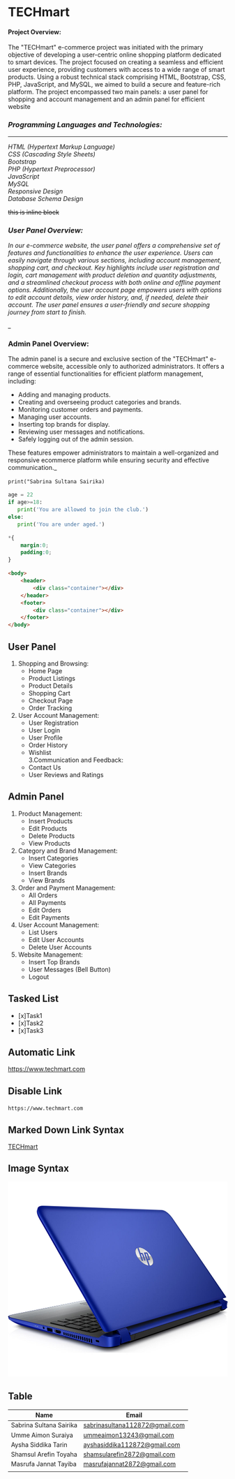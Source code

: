 <!--markdown toturial-->
# TECHmart
<P><h4>Project Overview:</h4>  
The "TECHmart" e-commerce project was initiated with the primary objective of developing a user-centric online shopping platform dedicated to smart devices. The project focused on creating a seamless and efficient user experience, providing customers with access to a wide range of smart products. Using a robust technical stack comprising HTML, Bootstrap, CSS, PHP, JavaScript, and MySQL, we aimed to build a secure and feature-rich platform. The project encompassed two main panels: a user panel for shopping and account management and an admin panel for efficient website</P>

_<h3>Programming Languages and Technologies:</h3><hr>
HTML (Hypertext Markup Language)  
CSS (Cascading Style Sheets)  
Bootstrap  
PHP (Hypertext Preprocessor)  
JavaScript  
MySQL  
Responsive Design  
Database Schema Design_ 

~~this is inline block~~   

_<h3>User Panel Overview:</h3> 
In our e-commerce website, the user panel offers a comprehensive set of features and
functionalities to enhance the user experience. Users can easily navigate through
various sections, including account management, shopping cart, and checkout. Key
highlights include user registration and login, cart management with product deletion
and quantity adjustments, and a streamlined checkout process with both online and
offline payment options. Additionally, the user account page empowers users with
options to edit account details, view order history, and, if needed, delete their account.
The user panel ensures a user-friendly and secure shopping journey from start to
finish._

_<h3>Admin Panel Overview:</h3>
The admin panel is a secure and exclusive section of the "TECHmart" e-commerce website, accessible only to authorized administrators. It offers a range of essential functionalities for efficient platform management, including:
<ul>
<li>Adding and managing products.</li> 
<li>Creating and overseeing product categories and brands.</li>
<li>Monitoring customer orders and payments.</li>  
<li>Managing user accounts.</li>  
<li>Inserting top brands for display.</li>  
<li>Reviewing user messages and notifications.</li>  
<li>Safely logging out of the admin session.</li></ul>
These features empower administrators to maintain a well-organized and responsive ecommerce platform while ensuring security and effective communication._

`print("Sabrina Sultana Sairika)`

```python
age = 22
if age>=18:
   print('You are allowed to join the club.')
else:
   print('You are under aged.')
```
```css
*{
    margin:0;
    padding:0;
}
```
```html
<body>
    <header>
        <div class="container"></div>
    </header>
    <footer>
        <div class="container"></div>
    </footer>
</body>
```

## User Panel ##
1. Shopping and Browsing:
   - Home Page  
   - Product Listings  
   - Product Details  
   - Shopping Cart  
   - Checkout Page  
   - Order Tracking  
2. User Account Management:
   - User Registration  
   - User Login  
   - User Profile  
   - Order History  
   - Wishlist  
3.Communication and Feedback:
   - Contact Us
   - User Reviews and Ratings

## Admin Panel ##
1. Product Management:
   - Insert Products  
   - Edit Products  
   - Delete Products  
   - View Products  
2. Category and Brand Management:
   - Insert Categories  
   - View Categories  
   - Insert Brands  
   - View Brands  
3. Order and Payment Management:
   - All Orders  
   - All Payments  
   - Edit Orders  
   - Edit Payments  
4. User Account Management:
   - List Users  
   - Edit User Accounts  
   - Delete User Accounts  
5. Website Management:  
   - Insert Top Brands  
   - User Messages (Bell Button)  
   - Logout  

## Tasked List ##
- [x]Task1
- [x]Task2
- [x]Task3

## Automatic Link ##
https://www.techmart.com
 
## Disable Link ##
`https://www.techmart.com`

## Marked Down Link Syntax ##
[TECHmart](https://www.techmart.com)

## Image Syntax ##
![Latest HP Model](./Laptop/u_10132650.jpg)


## Table ##
|      Name     |      Email        |
| ------------- | ----------------- |
| Sabrina Sultana Sairika| sabrinasultana112872@gmail.com |
| Umme Aimon Suraiya | ummeaimon13243@gmail.com |
| Aysha Siddika Tarin| ayshasiddika112872@gmail.com |
| Shamsul Arefin Toyaha | shamsularefin2872@gmail.com |
| Masrufa Jannat Tayiba | masrufajannat2872@gmail.com |
| |
